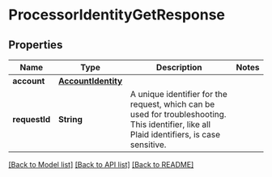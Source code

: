 # ProcessorIdentityGetResponse

## Properties
Name | Type | Description | Notes
------------ | ------------- | ------------- | -------------
**account** | [**AccountIdentity**](AccountIdentity.md) |  | 
**requestId** | **String** | A unique identifier for the request, which can be used for troubleshooting. This identifier, like all Plaid identifiers, is case sensitive. | 

[[Back to Model list]](../README.md#documentation-for-models) [[Back to API list]](../README.md#documentation-for-api-endpoints) [[Back to README]](../README.md)


